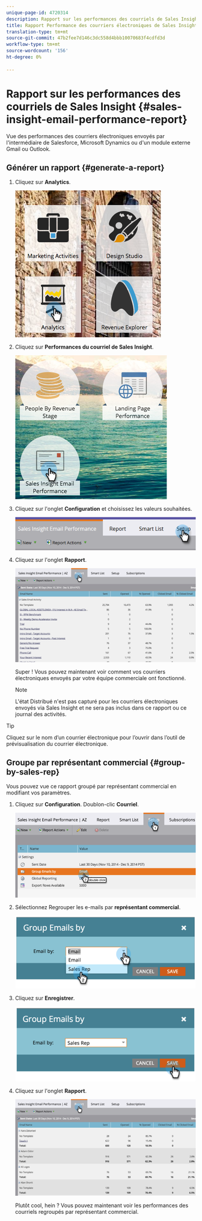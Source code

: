 ```yaml
---
unique-page-id: 4720314
description: Rapport sur les performances des courriels de Sales Insight - Documents marketing - Documentation sur les produits
title: Rapport Performance des courriers électroniques de Sales Insight
translation-type: tm+mt
source-git-commit: 47b2fee7d146c3dc558d4bbb10070683f4cdfd3d
workflow-type: tm+mt
source-wordcount: '156'
ht-degree: 0%

---
```



# Rapport sur les performances des courriels de Sales Insight {#sales-insight-email-performance-report}

Vue des performances des courriers électroniques envoyés par l&#39;intermédiaire de Salesforce, Microsoft Dynamics ou d&#39;un module externe Gmail ou Outlook.

## Générer un rapport {#generate-a-report}

1. Cliquez sur **Analytics**.

   ![](assets/mainnav-analyticshand-small.png)

1. Cliquez sur **Performances du courriel de Sales Insight**.

   ![](assets/analytics-salesemailreporthand.png)

1. Cliquez sur l&#39;onglet **Configuration** et choisissez les valeurs souhaitées.

   ![](assets/three.png)

1. Cliquez sur l&#39;onglet **Rapport**.

   ![](assets/image2014-12-9-12-3a5-3a35.png)

   Super ! Vous pouvez maintenant voir comment vos courriers électroniques envoyés par votre équipe commerciale ont fonctionné.

   >[!NOTE]
   >
   >L&#39;état Distribué n&#39;est pas capturé pour les courriers électroniques envoyés via Sales Insight et ne sera pas inclus dans ce rapport ou ce journal des activités.

>[!TIP]
>
>Cliquez sur le nom d’un courrier électronique pour l’ouvrir dans l’outil de prévisualisation du courrier électronique.

## Groupe par représentant commercial {#group-by-sales-rep}

Vous pouvez vue ce rapport groupé par représentant commercial en modifiant vos paramètres.

1. Cliquez sur **Configuration**. Doublon-clic **Courriel**.

   ![](assets/image2014-12-9-12-3a12-3a19.png)

1. Sélectionnez Regrouper les e-mails par **représentant commercial**.

   ![](assets/image2014-12-9-12-3a16-3a42.png)

1. Cliquez sur **Enregistrer**.

   ![](assets/image2014-12-9-12-3a17-3a39.png)

1. Cliquez sur l&#39;onglet **Rapport**.

   ![](assets/image2014-12-9-12-3a19-3a7.png)

   Plutôt cool, hein ? Vous pouvez maintenant voir les performances des courriels regroupés par représentant commercial.

